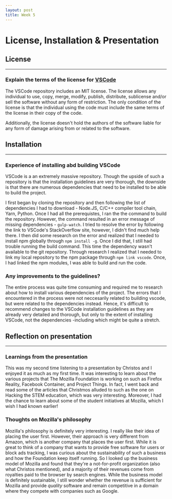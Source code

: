 ```yaml
---
layout: post
title: Week 5
---
```


# License, Installation & Presentation


## License
---
### Explain the terms of the license for [VSCode](https://github.com/Microsoft/vscode/blob/master/LICENSE.txt)

The VSCode repository includes an MIT license. The license allows any individual to use, copy, merge, modify, publish, distribute, sublicense and/or sell the software without any form of restriction. The only condition of the license is that the individual using the code must include the same terms of the license in their copy of the code. 

Additionally, the license doesn't hold the authors of the software liable for any form of damage arising from or related to the software. 


## Installation
---
### Experience of installing abd building VSCode

VSCode is a an extremely massive repository. Though the upside of such a repository is that the installation guidelines are very thorough, the downside is that there are numerous dependencies that need to be installed to be able to build the project. 

I first began by cloning the repository and then following the list of dependencies I had to download - Node.JS, C/C++ compiler tool chain, Yarn, Python. Once I had all the prerequistes, I ran the the command to build the repository. However, the command resulted in an error message of missing dependencies - `gulp-watch`. I tried to resolve the error by following the link to VSCode's StackOverflow site, however, I didn't find much help there. I then did some research on the error and realized that I needed to install npm globally through `npm install -g`. Once I did that, I still had trouble running the build command. This time the dependency wasn't available to the git repository. Through research I realized that I needed to link my local repository to the npm package through `npm link vscode`. Once, I had linked the npm modules, I was able to build and run the code. 

### Any improvements to the guidelines?
The entire process was quite time consuming and required me to research about how to install various dependencies of the project. The errors that I encountered in the process were not neccesarily related to building vscode, but were related to the dependencies instead. Hence, it's difficult to recommend changes to the VSCode installation guidelines as they are already very detailed and thorough, but only to the extent of installing VSCode, not the dependencies -including which might be quite a stretch.   



## Reflection on presentation 
---
### Learnings from the presentation
This was my second time listening to a presentation by Christos and I enjoyed it as much as my first time. It was interesting to learn about the various projects that The Mozilla Foundation is working on such as Firefox Reality, Facebook Container, and Project Things. In fact, I went back and read some of the articles that Christmos alluded to such as the one on Hacking the STEM education, which was very interesting. Moreover, I had the chance to learn about some of the student initiatives at Mozilla, which I wish I had known earlier!

### Thoughts on Mozilla's philosophy
Mozilla's philosophy is definitely very interesting. I really like their idea of placing the user first. However, their approach is very different from Amazon, which is another company that places the user first. While it is great to think of a company that wants to provide free software for users or block ads tracking, I was curious about the sustainability of such a business and how the Foundation keep itself running. So I looked up the business model of Mozilla and found that they're a not-for-profit organization (also what Christos mentioned), and a majority of their revenues come from royalties paid to the browser by search engines. While the business model is definitely sustainable, I still wonder whether the revenue is sufficient for Mozilla and provide *quality* software and remain competitive in a domain where they compete with companies such as Google. 

